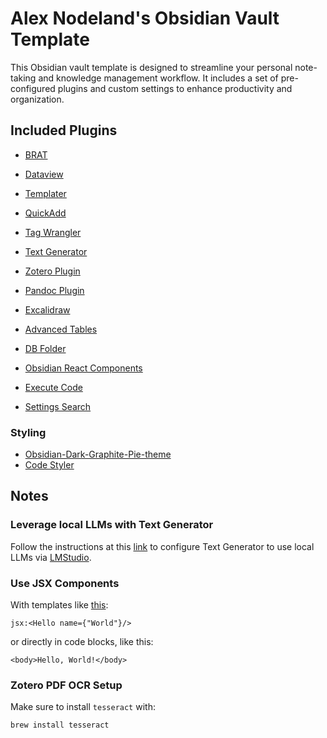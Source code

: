 # Alex Nodeland's Obsidian Vault Template

This Obsidian vault template is designed to streamline your personal note-taking and knowledge management workflow. It includes a set of pre-configured plugins and custom settings to enhance productivity and organization.

## Included Plugins

- [BRAT](https://github.com/TfTHacker/obsidian42-brat)

- [Dataview](https://github.com/blacksmithgu/obsidian-dataview)
- [Templater](https://github.com/SilentVoid13/Templater)
- [QuickAdd](https://github.com/chhoumann/quickadd)
- [Tag Wrangler](https://github.com/pjeby/tag-wrangler)

- [Text Generator](https://github.com/nhaouari/obsidian-textgenerator-plugin)

- [Zotero Plugin](https:/github.com/mgmeyers/obsidian-zotero-integration)
- [Pandoc Plugin](https://github.com/OliverBalfour/obsidian-pandoc)

- [Excalidraw](https://github.com/zsviczian/obsidian-excalidraw-plugin)
- [Advanced Tables](https://github.com/tgrosinger/advanced-tables-obsidian)
- [DB Folder](https://github.com/RafaelGB/obsidian-db-folder)
- [Obsidian React Components](https://github.com/elias-sundqvist/obsidian-react-components)
- [Execute Code](https:/github.com/twibiral/obsidian-execute-code)
- [Settings Search](https:/github.com/javalent/settings-search)


### Styling

- [Obsidian-Dark-Graphite-Pie-theme](https://github.com/ryjjin/Obsidian-Dark-Graphite-Pie-theme)
- [Code Styler](https://github.com/mayurankv/Obsidian-Code-Styler)

## Notes

### Leverage local LLMs with Text Generator

Follow the instructions at this [link](https://github.com/nhaouari/obsidian-textgenerator-plugin/issues/182) to configure Text Generator to use local LLMs via [LMStudio](https://lmstudio.ai/). 

### Use JSX Components

With templates like [this](_config/react-components/hello.md):

`jsx:<Hello name={"World"}/>`

or directly in code blocks, like this:

```jsx:
<body>Hello, World!</body>
```

### Zotero PDF OCR Setup

Make sure to install `tesseract` with:

```bash
brew install tesseract
```
